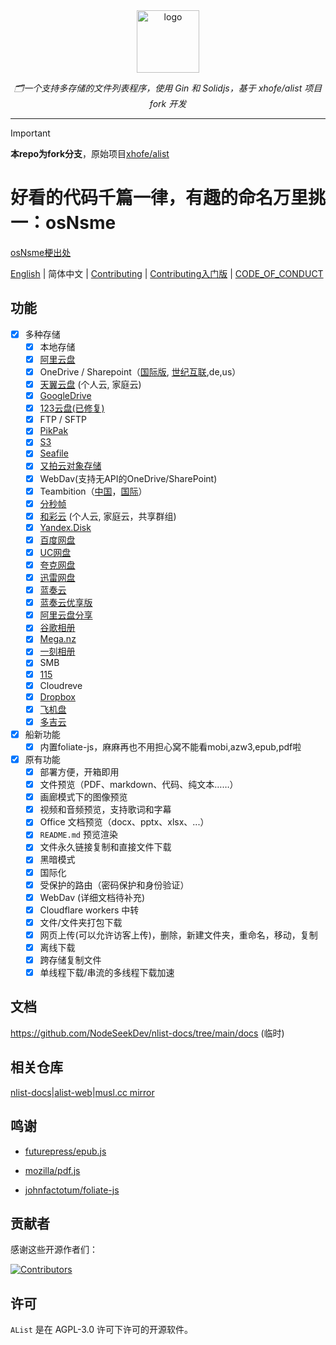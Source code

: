 <div align="center">
  <img width="100px" alt="logo" src="https://cdn.jsdelivr.net/gh/NodeSeekDev/alist@main/images/logo.svg"/></a>
  <p><em>🗂一个支持多存储的文件列表程序，使用 Gin 和 Solidjs，基于 xhofe/alist 项目 fork 开发</em></p>
</div>

---

> [!IMPORTANT]
>
> **本repo为fork分支**，原始项目[xhofe/alist](https://github.com/xhofe/alist)
>
> <h1>好看的代码千篇一律，有趣的命名万里挑一：osNsme</h1> 
>
>[osNsme梗出处](https://github.com/AlistGo/alist/pull/8633/files)

[English](./README.md) | 简体中文 | [Contributing](./CONTRIBUTING.md) | [Contributing入门版](./CONTRIBUTING_noob.md) | [CODE_OF_CONDUCT](./CODE_OF_CONDUCT.md)

## 功能

- [x] 多种存储
    - [x] 本地存储
    - [x] [阿里云盘](https://www.alipan.com/)
    - [x] OneDrive / Sharepoint（[国际版](https://www.office.com/), [世纪互联](https://portal.partner.microsoftonline.cn),de,us）
    - [x] [天翼云盘](https://cloud.189.cn) (个人云, 家庭云)
    - [x] [GoogleDrive](https://drive.google.com/)
    - [x] [123云盘(已修复)](https://www.123pan.com/)
    - [x] FTP / SFTP
    - [x] [PikPak](https://www.mypikpak.com/)
    - [x] [S3](https://aws.amazon.com/cn/s3/)
    - [x] [Seafile](https://seafile.com/)
    - [x] [又拍云对象存储](https://www.upyun.com/products/file-storage)
    - [x] WebDav(支持无API的OneDrive/SharePoint)
    - [x] Teambition（[中国](https://www.teambition.com/ )，[国际](https://us.teambition.com/ )）
    - [x] [分秒帧](https://www.mediatrack.cn/)
    - [x] [和彩云](https://yun.139.com/) (个人云, 家庭云，共享群组)
    - [x] [Yandex.Disk](https://disk.yandex.com/)
    - [x] [百度网盘](http://pan.baidu.com/)
    - [x] [UC网盘](https://drive.uc.cn)
    - [x] [夸克网盘](https://pan.quark.cn)
    - [x] [迅雷网盘](https://pan.xunlei.com)
    - [x] [蓝奏云](https://www.lanzou.com/)
    - [x] [蓝奏云优享版](https://www.ilanzou.com/)
    - [x] [阿里云盘分享](https://www.alipan.com/)
    - [x] [谷歌相册](https://photos.google.com/)
    - [x] [Mega.nz](https://mega.nz)
    - [x] [一刻相册](https://photo.baidu.com/)
    - [x] SMB
    - [x] [115](https://115.com/)
    - [X] Cloudreve
    - [x] [Dropbox](https://www.dropbox.com/)
    - [x] [飞机盘](https://www.feijipan.com/)
    - [x] [多吉云](https://www.dogecloud.com/product/oss)
- [x] 船新功能
    - [x] 内置foliate-js，麻麻再也不用担心窝不能看mobi,azw3,epub,pdf啦
- [x] 原有功能
    - [x] 部署方便，开箱即用
    - [x] 文件预览（PDF、markdown、代码、纯文本……）
    - [x] 画廊模式下的图像预览
    - [x] 视频和音频预览，支持歌词和字幕
    - [x] Office 文档预览（docx、pptx、xlsx、...）
    - [x] `README.md` 预览渲染
    - [x] 文件永久链接复制和直接文件下载
    - [x] 黑暗模式
    - [x] 国际化
    - [x] 受保护的路由（密码保护和身份验证）
    - [x] WebDav (详细文档待补充)
    - [x] Cloudflare workers 中转
    - [x] 文件/文件夹打包下载
    - [x] 网页上传(可以允许访客上传)，删除，新建文件夹，重命名，移动，复制
    - [x] 离线下载
    - [x] 跨存储复制文件
    - [x] 单线程下载/串流的多线程下载加速

## 文档

<https://github.com/NodeSeekDev/nlist-docs/tree/main/docs> (临时)

## 相关仓库

[nlist-docs](https://github.com/NodeSeekDev/nlist-docs)|[alist-web](https://github.com/friedHDD/alist-web)|[musl.cc mirror](https://github.com/OpenListTeam/musl-compilers)

## 鸣谢

- [futurepress/epub.js](https://github.com/futurepress/epub.js/)

- [mozilla/pdf.js](https://github.com/mozilla/pdf.js/)

- [johnfactotum/foliate-js](https://github.com/johnfactotum/foliate-js)

## 贡献者

感谢这些开源作者们：

[![Contributors](https://contrib.rocks/image?repo=NodeSeekDev/alist)](https://github.com/NodeSeekDev/alist/graphs/contributors)

## 许可

`AList` 是在 AGPL-3.0 许可下许可的开源软件。
